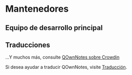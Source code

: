 # Mantenedores

## Equipo de desarrollo principal

<ProfileCard name="Patrizio Bekerle" img="https://www.gravatar.com/avatar/de150011c0b0eb1047c64e0387a252b9?s=164" backgroundImg="/screenshots/screenshot-darkmode.png" functions="Author" github="pbek" keybase="pbek" />

<ProfileCard name="Waqar Ahmed" img="https://www.gravatar.com/avatar/906b60ea647baf206f452687d1de8ba0?s=164" backgroundImg="/screenshots/screenshot-darkmode.png" functions="Highlighing, Spellchecker, Speed improvements, …" github="Waqar144" />

## Traducciones

<ProfileCard name="Amy Lang" img="https://secure.gravatar.com/avatar/3dc87f329e6146780ea72c79db9c5b57" backgroundImg="/screenshots/screenshot-darkmode.png" functions="Head of translation" crowdin="rawfreeamy" />

…Y muchos más, consulte [QOwnNotes sobre Crowdin](https://crowdin.com/project/qownnotes/activity_stream)

Si desea ayudar a traducir QOwnNotes, visite [Traducción](translation.md).
